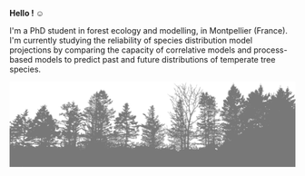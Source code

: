 **Hello ! :relaxed:**

I'm a PhD student in forest ecology and modelling, in Montpellier (France).  
I'm currently studying the reliability of species distribution model projections by comparing the capacity of correlative models and process-based models to predict past and future distributions of temperate tree species.

![Forest treeline](treeline.png)
